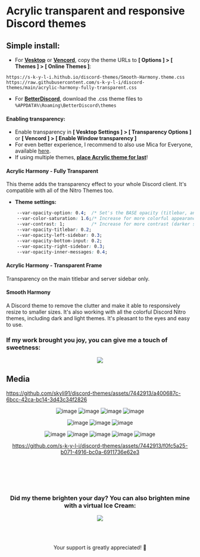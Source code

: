 

# Acrylic transparent and responsive Discord themes 

## Simple install:

- For [**Vesktop**](https://github.com/Vencord/Vesktop/releases) or [**Vencord**](https://vencord.dev/download/), copy the theme URLs to **[ Options ] > [ Themes ] > [ Online Themes ]**:

```
https://s-k-y-l-i.hithub.io/discord-themes/Smooth-Harmony.theme.css
https://raw.githubusercontent.com/s-k-y-l-i/discord-themes/main/acrylic-harmony-fully-transparent.css
```
- For [**BetterDiscord**](https://betterdiscord.app/), download the .css theme files to `%APPDATA%\Roaming\BetterDiscord\themes`
#### Enabling transparency:
 - Enable transparency in **[ Vesktop Settings ] > [ Transparency Options ]** <br>
   or **[ Vencord ] > [ Enable Window transparency ]**
 - For even better experience, I recommend to also use Mica for Everyone, available [here](https://github.com/MicaForEveryone/MicaForEveryone/releases).
 - If using multiple themes, <u>**place Acrylic theme for last**</u>!

#### Acrylic Harmony - Fully Transparent
This theme adds the transparency effect to your whole Discord client. It's compatible with all of the Nitro Themes too.<br>
 - **Theme settings:**
```css
    --var-opacity-option: 0.4;  /* Set's the BASE opacity (titlebar, and the server bar) */
    --var-color-saturation: 1.6;/* Increase for more colorful appearance*/
    --var-contrast: 1;          /* Increase for more contrast (darker shadows) */
    --var-opacity-titlebar: 0.2; 
    --var-opacity-left-sidebar: 0.3;
    --var-opacity-bottom-input: 0.2;
    --var-opacity-right-sidebar: 0.3;
    --var-opacity-inner-messages: 0.4; 
```

#### Acrylic Harmony - Transparent Frame
Transparency on the main titlebar and server sidebar only.

#### Smooth Harmony
A Discord theme to remove the clutter and make it able to responsively resize to smaller sizes. It's also working with all the colorful Discord Nitro themes, including dark and light themes. It's pleasant to the eyes and easy to use.

### If my work brought you joy, you can give me a touch of sweetness:
<div align="center">
<a href="https://www.buymeacoffee.com/skyli">
  <img src="https://img.buymeacoffee.com/button-api/?text=Buy me an Ice Cream&emoji=🍧&slug=skyli&button_colour=FFB1BB&font_colour=ffffff&font_family=Poppins&outline_colour=000000&coffee_colour=FFDD00" />
</a>
</div>

## Media

https://github.com/skyli91/discord-themes/assets/7442913/a400687c-6bcc-42ca-bc14-3d43c34f2826

<div align="center">


![image](https://github.com/s-k-y-l-i/discord-themes/assets/7442913/e9c268fd-63ea-468d-8d5b-7e92aea8926c)
![image](https://github.com/s-k-y-l-i/discord-themes/assets/7442913/72df2bb6-0805-435e-9f54-758085535fed)
![image](https://github.com/s-k-y-l-i/discord-themes/assets/7442913/fccc43db-ac50-46a7-840a-e5c92357f5f4)
![image](https://github.com/s-k-y-l-i/discord-themes/assets/7442913/250c6198-2b6b-450e-a615-cc90b8644d4a)

![image](https://github.com/s-k-y-l-i/discord-themes/assets/7442913/e7dc2253-e518-4a1f-98c4-639a0853fb30)
![image](https://github.com/s-k-y-l-i/discord-themes/assets/7442913/8f445022-af85-414d-8d00-cd0f9c7fc2b2)
![image](https://github.com/s-k-y-l-i/discord-themes/assets/7442913/fbc7dca8-6e37-46a6-b58d-fd93adcae266)


![image](https://github.com/s-k-y-l-i/discord-themes/assets/7442913/d9044f6c-f952-40fb-8a6b-6d2168170a78)
![image](https://github.com/s-k-y-l-i/discord-themes/assets/7442913/87a160be-04e7-442a-819b-ede76075318d)
![image](https://github.com/skyli91/discord-themes/assets/7442913/cb7faaea-5cdd-4671-854b-cecdd743b160)
![image](https://github.com/s-k-y-l-i/discord-themes/assets/7442913/e1a0bc3e-c9d5-470e-adbd-f9f393f4951c)
![image](https://github.com/s-k-y-l-i/discord-themes/assets/7442913/16c0c052-c4bc-4fec-afaa-a4ddc57823ad)

https://github.com/s-k-y-l-i/discord-themes/assets/7442913/f0fc5a25-b071-4916-bc0a-6911736e62e3

<br><br><br><br>

### Did my theme brighten your day? You can also brighten mine with a virtual Ice Cream:

<a href="https://www.buymeacoffee.com/skyli">
  <img src="https://img.buymeacoffee.com/button-api/?text=Buy me an Ice Cream&emoji=🍧&slug=skyli&button_colour=FFB1BB&font_colour=ffffff&font_family=Poppins&outline_colour=000000&coffee_colour=FFDD00" />
</a>

<br><br>

Your support is greatly appreciated! 🌟
</div>
<br><br><br>
